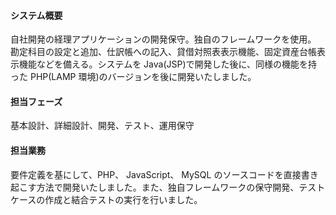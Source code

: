 #### システム概要

自社開発の経理アプリケーションの開発保守。独自のフレームワークを使用。
勘定科目の設定と追加、仕訳帳への記入、貸借対照表表示機能、固定資産台帳表示機能などを備える。システムを Java(JSP)で開発した後に、同様の機能を持った PHP(LAMP 環境)のバージョンを後に開発いたしました。

#### 担当フェーズ

基本設計、詳細設計、開発、テスト、運用保守

#### 担当業務

要件定義を基にして、PHP、 JavaScript、 MySQL のソースコードを直接書き起こす方法で開発いたしました。また、独自フレームワークの保守開発、テストケースの作成と結合テストの実行を行いました。
